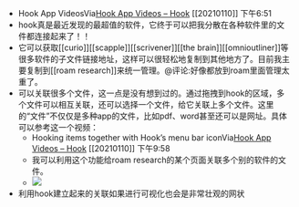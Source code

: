 - Hook App VideosVia[Hook App Videos – Hook](https://hookproductivity.com/help/general/videos/) [[20210110]] 下午6:51
- hook真是最近发现的最超值的软件，它终于可以把我分散在各种软件里的文件都连接起来了！！
- 它可以获取[[curio]][[scapple]][[scrivener]][[the brain]][[omnioutliner]]等很多软件的子文件链接地址，这样可以很轻松地复制到其他地方了。目前我主要复制到[[roam research]]来统一管理。@评论:好像都放到roam里面管理太重了。
- 可以关联很多个文件，这一点是没有想到过的。通过拖拽到hook的区域，多个文件可以相互关联，还可以选择一个文件，给它关联上多个文件。这里的“文件”不仅仅是多种app的文件，比如pdf、word甚至还可以是网址。具体可以参考这一个视频：
    - Hooking items together with Hook’s menu bar iconVia[Hook App Videos – Hook](https://hookproductivity.com/help/general/videos/) [[20210110]] 下午9:58
    - 我可以利用这个功能给roam research的某个页面关联多个别的软件的文件。
    - ![](https://firebasestorage.googleapis.com/v0/b/firescript-577a2.appspot.com/o/imgs%2Fapp%2Fxinyiheng%2F-9UVLDWn4_.png?alt=media&token=68d5059a-1b71-4a54-9a75-399493ebff19)
- 利用hook建立起来的关联如果进行可视化也会是非常壮观的网状
